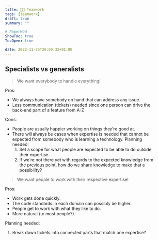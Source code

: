 ```yaml
---
title: 🧑‍🔬 Teamwork
tags: [teamwork]
draft: true
summary: ""

# PaperMod
ShowToc: true
TocOpen: true

date: 2022-11-25T20:09:32+01:00
---
```


## Specialists vs generalists

> We want everybody to handle everything!

Pros:

- We always have somebody on hand that can address any issue.
- Less communication (tickets) needed since one person can drive the back-end part of a feature from A-Z

Cons:

- People are usually happier working on things they're good at.
- There will always be cases when expertise is needed that cannot be expected from somebody who is learning a technology. Planning needed:
    1.  Set a scope for what people are expected to be able to do outside their expertise.
    2.  If we're not there yet with regards to the expected knowledge from the previous point, how do we share knowledge to make that a possibility?

> We want people to work with their respective expertise!

Pros:

- Work gets done quickly.
- The code standards in each domain can possibly be higher.
- People get to work with what they like to do.
- More natural (to most people?).

Planning needed:

1.  Break down tickets into connected parts that match one expertise?
